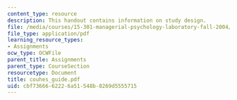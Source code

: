 ```yaml
---
content_type: resource
description: This handout contains information on study design.
file: /media/courses/15-301-managerial-psychology-laboratory-fall-2004/cbf7366662226a51548b8269d5555715_couhes_guide.pdf
file_type: application/pdf
learning_resource_types:
- Assignments
ocw_type: OCWFile
parent_title: Assignments
parent_type: CourseSection
resourcetype: Document
title: couhes_guide.pdf
uid: cbf73666-6222-6a51-548b-8269d5555715
---
```

